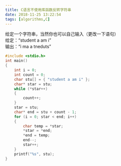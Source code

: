 ```yaml
---
title: C语言不使用库函数反转字符串
date: 2018-11-25 13:22:54
tags: [algorithms,C]
---
```

<!-- more -->
  
  给定一个字符串，当然你也可以自己输入（更改一下语句）  
 给定：“student a am i”  
 输出：“i ma a tneduts”


```C
#include <stdio.h>
int main()
{
	int i = 0;
	int count = 0;
	char stu[] = { "student a am i" };
	char* star = stu;
	while (*star++)
	{
		count++;
	}
	star = stu;
	char* end = stu + count - 1;
	for (i = 0; star < end; i++)
	{
		char temp = *star;
		*star = *end;
		*end = temp;
		end--;
		star++;
	}
	printf("%s", stu);
}

```

  